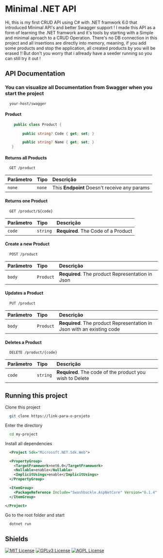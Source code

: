 
# Minimal .NET API

Hi, this is my first CRUD API using C# with .NET framwork 6.0 that introduced Minimal API's and better Swagger support !
I made this API as a form of learning the .NET framwork and it's tools by starting with a Simple and minimal aproach to a CRUD Operation.
There's no DB connection in this project and all insertions are directly into memory,
meaning, if you add some products and stop the application, all created products by you will be erased !!
But don't you worry that i allready have a seeder running so you can still try it out !


## API Documentation

### You can visualize all Documentation from Swagger when you start the project

```
  your-host/swagger
```


#### Product

```csharp
    public class Product {
    
        public string? Code { get; set; }

        public string? Name { get; set; }
   }

```

#### Returns all Products

```
  GET /product
```

| Parâmetro   | Tipo       | Descrição                           |
| :---------- | :--------- | :---------------------------------- |
| `none` | `none` | This **Endpoint** Doesn't receive any params |

#### Returns one Product

```
  GET /product/${code}
```

| Parâmetro   | Tipo       | Descrição                                   |
| :---------- | :--------- | :------------------------------------------ |
| `code`      | `string` | **Required**. The Code of a Product |

#### Create a new Product

```
  POST /product
```

| Parâmetro   | Tipo       | Descrição                                   |
| :---------- | :--------- | :------------------------------------------ |
| `body`      | `Product` | **Required**. The product Representation in Json |

#### Updates a Product

```
  PUT /product
```

| Parâmetro   | Tipo       | Descrição                                   |
| :---------- | :--------- | :------------------------------------------ |
| `body`      | `Product` | **Required**. The product Representation in Json with an existing code |


#### Deletes a Product

```
  DELETE /product/{code}
```

| Parâmetro   | Tipo       | Descrição                                   |
| :---------- | :--------- | :------------------------------------------ |
| `code`      | `string` | **Required**. The code of the product you wish to Delete |

## Running this project

Clone this project

```bash
  git clone https://link-para-o-projeto
```

Enter the directory

```bash
  cd my-project
```

Install all dependencies

```xml
  <Project Sdk="Microsoft.NET.Sdk.Web">

  <PropertyGroup>
    <TargetFramework>net6.0</TargetFramework>
    <Nullable>enable</Nullable>
    <ImplicitUsings>enable</ImplicitUsings>
  </PropertyGroup>

  <ItemGroup>
    <PackageReference Include="Swashbuckle.AspNetCore" Version="6.1.4" />
  </ItemGroup>

</Project>
```

Go to the root folder and start

```bash
  dotnet run
```


## Shields

[![MIT License](https://img.shields.io/badge/License-MIT-green.svg)](https://choosealicense.com/licenses/mit/)
[![GPLv3 License](https://img.shields.io/badge/License-GPL%20v3-yellow.svg)](https://opensource.org/licenses/)
[![AGPL License](https://img.shields.io/badge/license-AGPL-blue.svg)](http://www.gnu.org/licenses/agpl-3.0)

